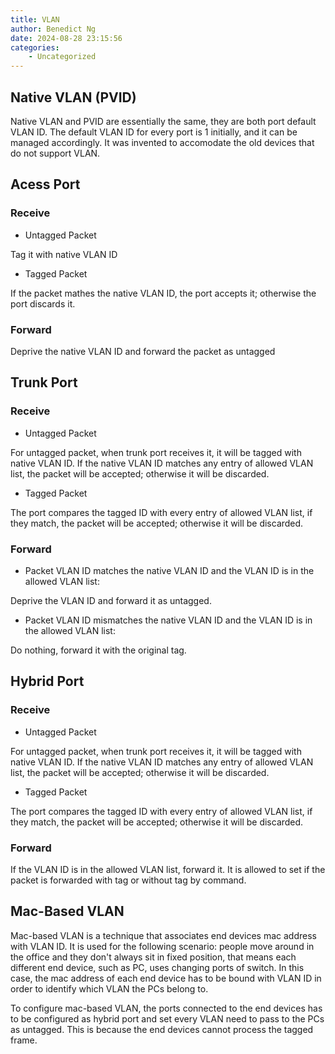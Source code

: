 ```yaml
---
title: VLAN
author: Benedict Ng
date: 2024-08-28 23:15:56
categories:
    - Uncategorized
---
```

## Native VLAN (PVID)

Native VLAN and PVID are essentially the same, they are both port default VLAN ID. The default VLAN ID for every port is 1 initially, and it can be managed accordingly. It was invented to accomodate the old devices that do not support VLAN.

## Acess Port

### Receive

- Untagged Packet

Tag it with native VLAN ID

- Tagged Packet

If the packet mathes the native VLAN ID, the port accepts it; otherwise the port discards it.

### Forward

Deprive the native VLAN ID and forward the packet as untagged

## Trunk Port

### Receive

- Untagged Packet

For untagged packet, when trunk port receives it, it will be tagged with native VLAN ID. If the native VLAN ID matches any entry of allowed VLAN list, the packet will be accepted; otherwise it will be discarded.

- Tagged Packet

The port compares the tagged ID with every entry of allowed VLAN list, if they match, the packet will be accepted; otherwise it will be discarded.

### Forward

- Packet VLAN ID matches the native VLAN ID and the VLAN ID is in the allowed VLAN list:

Deprive the VLAN ID and forward it as untagged.

- Packet VLAN ID mismatches the native VLAN ID and the VLAN ID is in the allowed VLAN list:

Do nothing, forward it with the original tag.

## Hybrid Port

### Receive

- Untagged Packet

For untagged packet, when trunk port receives it, it will be tagged with native VLAN ID. If the native VLAN ID matches any entry of allowed VLAN list, the packet will be accepted; otherwise it will be discarded.

- Tagged Packet

The port compares the tagged ID with every entry of allowed VLAN list, if they match, the packet will be accepted; otherwise it will be discarded.

### Forward

If the VLAN ID is in the allowed VLAN list, forward it. It is allowed to set if the packet is forwarded with tag or without tag by command.

## Mac-Based VLAN

Mac-based VLAN is a technique that associates end devices mac address with VLAN ID. It is used for the following scenario: people move around in the office and they don't always sit in fixed position, that means each different end device, such as PC, uses changing ports of switch. In this case, the mac address of each end device has to be bound with VLAN ID in order to identify which VLAN the PCs belong to.

To configure mac-based VLAN, the ports connected to the end devices has to be configured as hybrid port and set every VLAN need to pass to the PCs as untagged. This is because the end devices cannot process the tagged frame.
